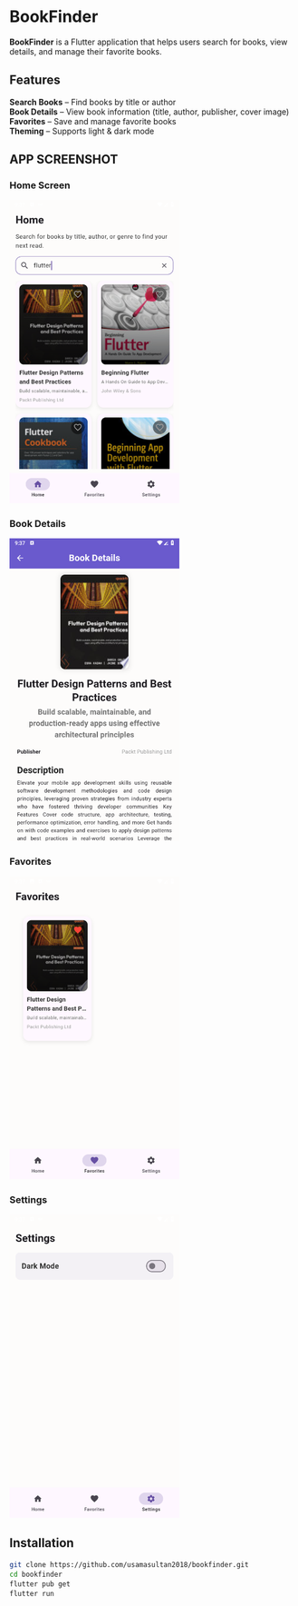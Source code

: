 #  BookFinder  

**BookFinder** is a Flutter application that helps users search for books, view details, and manage their favorite books.  

## Features  

 **Search Books** – Find books by title or author  
 **Book Details** – View book information (title, author, publisher, cover image)  
 **Favorites** – Save and manage favorite books  
 **Theming** – Supports light & dark mode  

## APP SCREENSHOT 
### Home Screen  
<img src="screenshots/home.png" width="300"/>  

### Book Details  
<img src="screenshots/detail.png" width="300"/>  

### Favorites  
<img src="screenshots/favorites.png" width="300"/>  

### Settings  
<img src="screenshots/setting.png" width="300"/>  



##  Installation  

```sh
git clone https://github.com/usamasultan2018/bookfinder.git
cd bookfinder
flutter pub get
flutter run

